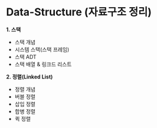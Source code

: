 # Data-Structure (자료구조 정리)

__1. 스택__
  - 스택 개념
  - 시스템 스택(스택 프레임)
  - 스택 ADT
  - 스택 배열 & 링크드 리스트

__2. 정렬(Linked List)__
  - 정렬 개념
  - 버블 정렬
  - 삽입 정렬
  - 합병 정렬
  - 퀵 정렬
